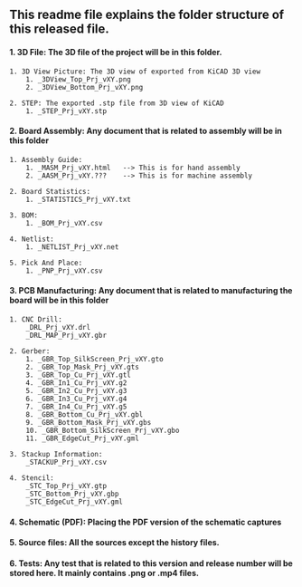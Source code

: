 ## This readme file explains the folder structure of this released file.

#### 1. 3D File: The 3D file of the project will be in this folder.

	1. 3D View Picture: The 3D view of exported from KiCAD 3D view
		1. _3DView_Top_Prj_vXY.png
		2. _3DView_Bottom_Prj_vXY.png

	2. STEP: The exported .stp file from 3D view of KiCAD
		1. _STEP_Prj_vXY.stp

#### 2. Board Assembly: Any document that is related to assembly will be in this folder

	1. Assembly Guide:
		1. _MASM_Prj_vXY.html	--> This is for hand assembly
		2. _AASM_Prj_vXY.???	--> This is for machine assembly

	2. Board Statistics:
		1. _STATISTICS_Prj_vXY.txt

	3. BOM:
		1. _BOM_Prj_vXY.csv

	4. Netlist:
		1. _NETLIST_Prj_vXY.net

	5. Pick And Place:
		1. _PNP_Prj_vXY.csv

#### 3. PCB Manufacturing: Any document that is related to manufacturing the board will be in this folder

	1. CNC Drill:
		_DRL_Prj_vXY.drl		
		_DRL_MAP_Prj_vXY.gbr

	2. Gerber:
		1. _GBR_Top_SilkScreen_Prj_vXY.gto
		2. _GBR_Top_Mask_Prj_vXY.gts
		3. _GBR_Top_Cu_Prj_vXY.gtl
		4. _GBR_In1_Cu_Prj_vXY.g2
		5. _GBR_In2_Cu_Prj_vXY.g3
		6. _GBR_In3_Cu_Prj_vXY.g4
		7. _GBR_In4_Cu_Prj_vXY.g5
		8. _GBR_Bottom_Cu_Prj_vXY.gbl
		9. _GBR_Bottom_Mask_Prj_vXY.gbs
		10. _GBR_Bottom_SilkScreen_Prj_vXY.gbo
		11. _GBR_EdgeCut_Prj_vXY.gml

	3. Stackup Information:
		_STACKUP_Prj_vXY.csv

	4. Stencil:
		_STC_Top_Prj_vXY.gtp
		_STC_Bottom_Prj_vXY.gbp
		_STC_EdgeCut_Prj_vXY.gml

#### 4. Schematic (PDF): Placing the PDF version of the schematic captures

#### 5. Source files: All the sources except the history files.

#### 6. Tests: Any test that is related to this version and release number will be stored here. It mainly contains .png or .mp4 files.
